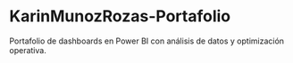# KarinMunozRozas-Portafolio
Portafolio de dashboards en Power BI con análisis de datos y optimización operativa.
